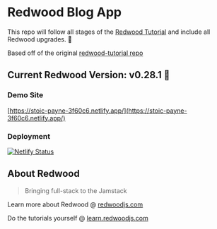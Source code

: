 # Redwood Blog App

This repo will follow all stages of the [Redwood Tutorial](https://redwoodjs.com/tutorial) and include all Redwood upgrades. 🚀

Based off of the original [redwood-tutorial repo](https://github.com/redwoodjs/redwood-tutorial)

## Current Redwood Version: v0.28.1 🚀

### Demo Site

[https://stoic-payne-3f60c6.netlify.app/](https://stoic-payne-3f60c6.netlify.app/)

### Deployment

[![Netlify Status](https://api.netlify.com/api/v1/badges/9ce2a04c-afc5-4771-b43d-1b2a5f627b5c/deploy-status)](https://app.netlify.com/sites/stoic-payne-3f60c6/deploys)

## About Redwood

> Bringing full-stack to the Jamstack

Learn more about Redwood @ [redwoodjs.com](https://redwoodjs.com/)

Do the tutorials yourself @ [learn.redwoodjs.com](https://learn.redwoodjs.com/)
